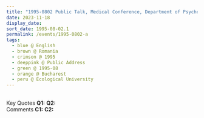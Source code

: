 ```yaml
---
title: "1995-0802 Public Talk, Medical Conference, Department of Psychology and Paranormal Phenomena, Ecological University of Bucharest, Bulevardul, Bulevardul Doina Cornea 1G, Bucharest, Romania"
date: 2023-11-18
display_date: 
sort_date: 1995-08-02.1
permalink: /events/1995-0802-a
tags:
  - blue @ English
  - brown @ Romania
  - crimson @ 1995
  - deeppink @ Public Address
  - green @ 1995-08
  - orange @ Bucharest
  - peru @ Ecological University
---
```


<br>

<wave-list>
  <list-title color="DarkSeaGreen" width="55">Key Quotes</list-title>
  <list-item color="BlanchedAlmond" width="280"><b>Q1:</b> <i></i></list-item>
  <list-item color="Lavender" width="280"><b>Q2:</b> <i></i></list-item>
</wave-list>

<br>

<wave-list>
  <list-title color="DarkSeaGreen" width="55">Comments</list-title>
  <list-item color="BlanchedAlmond" width="280"><b>C1:</b> <i></i></list-item>
  <list-item color="Lavender" width="280"><b>C2:</b> <i></i></list-item>
</wave-list>